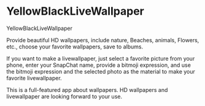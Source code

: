 # YellowBlackLiveWallpaper


YellowBlackLiveWallpaper


Provide beautiful HD wallpapers,  include nature, Beaches, animals, Flowers, etc., choose your favorite wallpapers, save to albums.


If you want to make a livewallpaper, just select a favorite picture from your phone, enter your SnapChat name, provide a bitmoji expression, and use the bitmoji expression and the selected photo as the material to make your favorite livewallpaper.


This is a full-featured app about wallpapers. HD wallpapers and livewallpaper are looking forward to your use.
